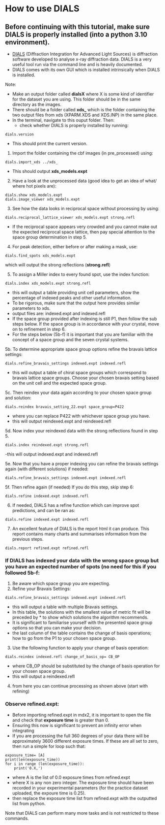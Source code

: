 # How to use DIALS 
## Before continuing with this tutorial, make sure DIALS is properly installed (into a python 3.10 environment).
- [DIALS](https://dials.github.io/index.html) (Diffraction Integration for Advanced Light Sources) is diffraction software developed to analyse x-ray diffraction data. DIALS is a very useful tool run via the command line and is heavily documented. 
- DIALS comes with its own GUI which is installed intrinsically when DIALS is installed. 

Note:
- Make an output folder called **dialsX** where X is some kind of identifier for the dataset you are using. This folder should be in the same directory as the images. 
- There should be a folder called **xds_** which is the folder containing the two output files from xds (XPARM.XDS and XDS.INP) in the same place. 
- In the terminal, navigate to this ouput folder. Then:
    - check whether DIALS is properly installed by running:
```
dials.version
```
- This should print the current version. 

1. Import the folder containing the cbf images (in pre_processed) using:
```
dials.import_xds ../xds_
```
- This should output **xds_models.expt**

2. Have a look at the unprocessed data (good idea to get an idea of what/ where hot pixels are):
```
dials.show xds_models.expt
dials.image_viewer xds_models.expt 
```
3. See how the data looks in reciprocal space without processing by using:
```
dials.reciprocal_lattice_viewer xds_models.expt strong.refl
```
- If the reciprocal space appears very crowded and you cannot make out the expected reciprocal space lattice, then pay special attention to the space group determination in step 5. 
4. For peak detection, either before or after making a mask, use:
```
dials.find_spots xds_models.expt 
```
which will output the strong reflections (**strong.refl**)

5. To assign a Miller index to every found spot, use the index function:
```
dials.index xds_models.expt strong.refl 
```
- this will output a table providing unit cell parameters, show the percentage of indexed peaks and other useful information. 
- To be rigorous, make sure that the output here provides similar parameters to xds. 
- output files are: indexed.expt and indexed.refl 
- If the space group provided after indexing is still P1, then follow the sub steps below. If the space group is in accordance with your crystal, move on to refinement in step 6. 
- For the steps below (5b-f) it is important that you are familiar with the concept of a space group and the seven crystal systems.

5b. To determine appropriate space group options refine the bravais lattice settings:
```
dials.refine_bravais_settings indexed.expt indexed.refl 
```
- this will output a table of chiral space groups which correspond to bravais lattice space groups. Choose your chosen bravais setting based on the unit cell and the expected space group. 

5c. Then reindex your data again according to your chosen space group and solution:
```
dials.reindex bravais_setting_22.expt space_group=P422
```
- where you can replace P422 with whichever space group you have. 
- this will output reindexed.expt and reindexed.refl

5d. Now index your reindexed data with the strong reflections found in step 5. 
```
dials.index reindexed.expt strong.refl
```
-this will output indexed.expt and indexed.refl 

5e. Now that you have a proper indexing you can refine the bravais settings again (with different solutions) if needed:
```
dials.refine_bravais_settings indexed.expt indexed.refl
```
5f. Then refine again (if needed) If you do this step, skip step 6:
```
dials.refine indexed.expt indexed.refl 
```
6. If needed, DIALS has a refine function which can improve spot predictions, and can be ran as:
```
dials.refine indexed.expt indexed.refl 
```
 
7. An excellent feature of DIALS is the report html it can produce. This report contains many charts and summarises information from the previous steps.
```
dials.report refined.expt refined.refl
```

### If DIALS has indexed your data with the wrong space group but you have an expected number of spots (no need for this if you followed 5b-f:
1. Be aware which space group you are expecting.
2. Refine your Bravais Settings:
```
dials.refine_bravais_settings indexed.expt indexed.refl 
```
- this will output a table with multiple Bravais settings. 
- In this table, the solutions with the smallest value of metric fit will be preceded by * to show which solutions the algorithm recommends. 
- It is significant to familiarise yourself with the presented space group options so that you can make your decision. 
- the last column of the table contains the change of basis operations; how to go from the P1 to your chosen space group. 

3. Use the following function to apply your change of basis operation:
```
dials.reindex indexed.refl change_of_basis_op= CB_OP
```
- where CB_OP should be substituted by the change of basis operation for your chosen space group. 
- this will output a reindexed.refl

4. from here you can continue processing as shown above (start with refining)

### Observe refined.expt:
- Before importing refined.expt in mdx2, it is important to open the file and check that **exposure time** is greater than 0.
- Ensuring this now is significant to prevent an infinity error when integrating
-   If you are processing the full 360 degrees of your data there will be approximately 3600 different exposure times. If these are all set to zero, then run a simple for loop such that:
```
exposure_time= [A]
print(len(exposure_time))
for i in range (len(exposure_time)):
    print('0.X,')
```
- where A is the list of 0.0 exposure times from refined.expt
- where X is any non zero integer. The exposure time should have been recorded in your experimental parameters (for the practice dataset uploaded, the expoure time is 0.25).
- then replace the exposure time list from refined.expt with the outputted list from python.

Note that DIALS can perform many more tasks and is not restricted to these commands. 
